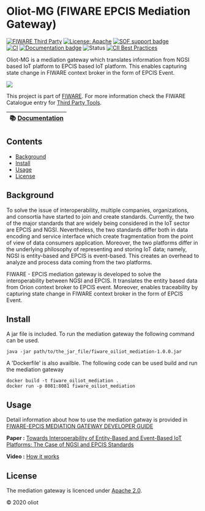 # Oliot-MG (FIWARE EPCIS Mediation Gateway)

[![FIWARE Third Party](https://nexus.lab.fiware.org/static/badges/chapters/third-party.svg)](https://www.fiware.org/developers/catalogue/)
[![License: Apache](https://img.shields.io/github/license/yalewkidane/FIWARE_EPCIS_Mediation_Gateway.svg)](https://opensource.org/licenses/Apache-2.0)
[![SOF support badge](https://nexus.lab.fiware.org/repository/raw/public/badges/stackoverflow/fiware.svg)](http://stackoverflow.com/questions/tagged/fiware)
<br/>
[![CI](https://github.com/yalewkidane/FIWARE_EPCIS_Mediation_Gateway/workflows/CI/badge.svg)](https://github.com/yalewkidane/FIWARE_EPCIS_Mediation_Gateway/actions?query=workflow%3ACI)
[![Documentation badge](https://img.shields.io/readthedocs/fiware-epcis-gateway.svg)](https://fiware-epcis-gateway.readthedocs.io/en/latest/?badge=latest)
![Status](https://nexus.lab.fiware.org/static/badges/statuses/incubating.svg)
[![CII Best Practices](https://bestpractices.coreinfrastructure.org/projects/5324/badge)](https://bestpractices.coreinfrastructure.org/projects/5324)

 Oliot-MG is a mediation gateway which translates information from NGSI based IoT platform to EPCIS based IoT platform. This enables capturing state change in FIWARE context broker in the form of EPCIS Event.

![](./src/main/resources/static/FIware_EPCIS_Mediation_Gateway.png)

This project is part of [FIWARE](https://www.fiware.org/). For more information check the FIWARE Catalogue entry for
[Third Party Tools](https://github.com/Fiware/catalogue/tree/master/third-party).

| :books: [Documentation](https://fiware-epcis-gateway.readthedocs.io) |
| -------------------------------------------------------------------- |

## Contents

-   [Background](#background)
-   [Install](#install)
-   [Usage](#usage)
-   [License](#license)


## Background
To solve the issue of interoperability, multiple companies, organizations, and consortia have started to join and create standards. Currently, the two of the major standards that are widely being considered in the IoT sector are EPCIS and NGSI. Nevertheless, the two standards differ both in data encoding and service interface which create fragmentation from the point of view of data consumers application. Moreover, the two platforms differ in the underlying philosophy of representing and storing IoT data; namely, NGSI is entity-based and EPCIS is event-based. This creates an overhead to analyze and process data coming from the two platforms.

FIWARE - EPCIS mediation gateway is developed to solve the interoperability between NGSI and EPCIS. It translates the entity based data from Orion context broker to EPCIS event. Moreover, enables traceability by capturing state change in FIWARE context broker in the form of EPCIS Event.

## Install
A jar file is included. To run the mediation gateway the following command can be used. 
```console
java -jar path/to/the_jar_file/fiware_oiliot_mediation-1.0.0.jar
```

A 'Dockerfile' is also availble. The following code can be used build and run the mediation gateway

```console
docker build -t fiware_oiliot_mediation .
docker run -p 8081:8081 fiware_oiliot_mediation
```

## Usage

Detail information about how to use the mediation gatway is provided in [FIWARE-EPCIS MEDIATION GATEWAY DEVELOPER GUIDE](./src/main/resources/templates/Guide.pdf)


**Paper :** [Towards Interoperability of Entity-Based and Event-Based IoT Platforms: The Case of NGSI and EPCIS Standards](https://ieeexplore.ieee.org/stamp/stamp.jsp?tp=&arnumber=9388690)

**Video :** [How it works](https://drive.google.com/file/d/1TsRI_cbWmLY9gSA2hNP6UzybOGGOx6d_/view?usp=sharing)

## License

The mediation gateway is licenced under [Apache 2.0](./LICENSE).

© 2020 oliot




